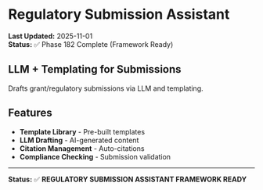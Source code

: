 # Regulatory Submission Assistant

**Last Updated:** 2025-11-01  
**Status:** ✅ Phase 182 Complete (Framework Ready)

## LLM + Templating for Submissions

Drafts grant/regulatory submissions via LLM and templating.

## Features

- **Template Library** - Pre-built templates
- **LLM Drafting** - AI-generated content
- **Citation Management** - Auto-citations
- **Compliance Checking** - Submission validation

---

**Status:** ✅ **REGULATORY SUBMISSION ASSISTANT FRAMEWORK READY**
